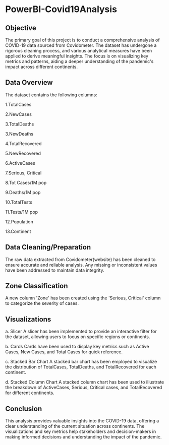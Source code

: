 # PowerBI-Covid19Analysis

## Objective
The primary goal of this project is to conduct a comprehensive analysis of COVID-19 data sourced from Covidometer. The dataset has undergone a rigorous cleaning process, and various analytical measures have been applied to derive meaningful insights. The focus is on visualizing key metrics and patterns, aiding a deeper understanding of the pandemic's impact across different continents.

## Data Overview
The dataset contains the following columns:

1.TotalCases

2.NewCases

3.TotalDeaths

3.NewDeaths

4.TotalRecovered

5.NewRecovered

6.ActiveCases

7.Serious, Critical

8.Tot Cases/1M pop

9.Deaths/1M pop

10.TotalTests

11.Tests/1M pop

12.Population

13.Continent

## Data Cleaning/Preparation

The raw data extracted from Covidometer(website) has been cleaned to ensure accurate and reliable analysis. Any missing or inconsistent values have been addressed to maintain data integrity.

##  Zone Classification
A new column 'Zone' has been created using the 'Serious, Critical' column to categorize the severity of cases.

## Visualizations
a. Slicer
A slicer has been implemented to provide an interactive filter for the dataset, allowing users to focus on specific regions or continents.

b. Cards
Cards have been used to display key metrics such as Active Cases, New Cases, and Total Cases for quick reference.

c. Stacked Bar Chart
A stacked bar chart has been employed to visualize the distribution of TotalCases, TotalDeaths, and TotalRecovered for each continent.

d. Stacked Column Chart
A stacked column chart has been used to illustrate the breakdown of ActiveCases, Serious, Critical cases, and TotalRecovered for different continents.

## Conclusion
This analysis provides valuable insights into the COVID-19 data, offering a clear understanding of the current situation across continents. The visualizations and key metrics help stakeholders and decision-makers in making informed decisions and understanding the impact of the pandemic.
